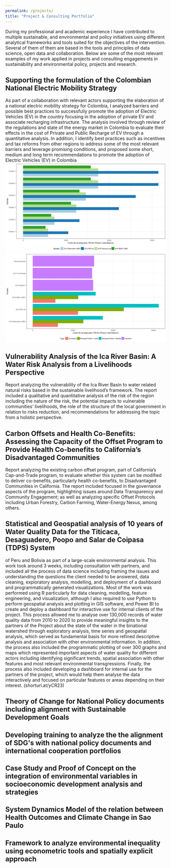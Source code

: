 ```yaml
---
permalink: /projects/
title: "Project & Consulting Portfolio"
---
```


During my professional and academic experience I have contributed to multiple sustainable, and environmental and policy initiatives using different analytical frameworks and tools suited for the objectives of the intervention. Several of them of them are based in the tools and principles of data science, open data and collaboration. Below are some of the most relevant examples of my work applied in projects and consulting engagements in sustainability and environmental policy, projects and research.

## Supporting the formulation of the Colombian National Electric Mobility Strategy 
As part of a collaboration with relevant actors supporting the elaboration of a national electric mobility strategy for Colombia, I analyzed barriers and possible best practices to successfully promote the adoption of Electric Vehicles (EV) in the country focusing in the adoption of private EV and associate recharging infrastructure. The analysis involved through review of the regulations and state of the energy market in Colombia to evaluate their effects in the cost of Private and Public Recharge of EV through a quantitative analysis. In addition, I identify best practices such as incentives and tax reforms from other regions to address some of the most relevant barriers and leverage promising conditions, and proposed some short, medium and long term recommendations to promote the adoption of Electric Vehicles (EV) in Colombia
![](/images/projects/EV_Privada_Recarga_Costo.png)
![](/images/projects/EV_Publica_Recarga_Costo.png)

## Vulnerability Analysis of the Ica River Basin: A Water Risk Analysis from a Livelihoods Perspective 
Report analyzing the vulnerability of the Ica River Basin to water related natural risks based in the sustainable livelihood’s framework. The report included a qualitative and quantitative analysis of the risk of the region including the nature of the risk, the potential impacts to vulnerable communities’ livelihoods, the role of the structure of the local government in relation to risks reduction, and recommendations for addressing the topic from a holistic perspective.

## Carbon Offsets and Health Co-Benefits: Assessing the Capacity of the Offset Program to Provide Health Co-benefits to California’s Disadvantaged Communities
Report analyzing the existing carbon offset program, part of California’s Cap-and-Trade program, to evaluate whether this system can be modified to deliver co-benefits, particularly health co-benefits, to Disadvantaged Communities in California. The report included focused in the governance aspects of the program, highlighting issues around Data Transparency and Community Engagement; as well as analyzing specific Offset Protocols including Urban Forestry, Carbon Farming, Water-Energy Nexus, among others.

## Statistical and Geospatial analysis of 10 years of Water Quality Data for the Titicaca, Desaguadero, Poopo and Salar de Coipasa (TDPS) System
of Peru and Bolivia as part of a large-scale environmental analysis. This work took around 3 weeks, including consultation with partners, and included all the process of data science including framing the issues and understanding the questions the client needed to be answered, data cleaning, exploratory analysis, modelling, and deployment of a dashboard and programmatically generated visualizations. Most of the work was performed using R particularly for data cleaning, modelling, feature engineering, and visualization, although I also required to use Python to perform geospatial analysis and plotting in GIS software, and Power BI to create and deploy a dashboard for interactive use for internal clients of the project. 
This process allowed me to analyse over 130,000 records of water quality data from 2010 to 2020 to provide meaningful insights to the partners of the Project about the state of the water in the binational watershed through exploratory analysis, time series and geospatial analysis, which served as fundamental basis for more refined descriptive analysis and association with other environmental information. In addition, the process also included the programmatic plotting of over 300 graphs and maps which represented important aspects of water quality for different actors including identifying significant trends, spatial association with other features and most relevant environmental transgressions. Finally, the process also included developing a dashboard for internal use for the partners of the project, which would help them analyse the data interactively and focused on particular features or areas depending on their interest. (shorturl.at/yCR23)

## Theory of Change for National Policy documents including alignment with Sustainable Development Goals


## Developing training to analyze the the alignment of SDG's with national policy documents and international cooperation portfolios


## Case Study and Proof of Concept on the integration of environmental variables in socioeconomic development analysis and strategies


## System Dynamics Model of the relation between Health Outcomes and Climate Change in Sao Paulo


## Framework to analyze environmental inequality using econometric tools and spatially explicit approach






